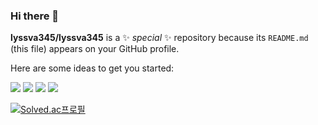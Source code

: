 ### Hi there 👋


**lyssva345/lyssva345** is a ✨ _special_ ✨ repository because its `README.md` (this file) appears on your GitHub profile.

Here are some ideas to get you started:


  
![](https://img.shields.io/badge/C-00599C?style=for-the-badge&logo=c&logoColor=white)
![](https://img.shields.io/badge/Python-3776AB?style=for-the-badge&logo=python&logoColor=white)
![](https://img.shields.io/badge/Flutter-02569B?style=for-the-badge&logo=flutter&logoColor=white)
![](https://img.shields.io/badge/MySQL-00000F?style=for-the-badge&logo=mysql&logoColor=white)



[![Solved.ac프로필](http://mazassumnida.wtf/api/v2/generate_badge?boj=lyssva345)](https://solved.ac/lyssva345)
